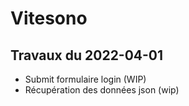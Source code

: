 # Vitesono

## Travaux du 2022-04-01

- Submit formulaire login (WIP)
- Récupération des données json (wip)
